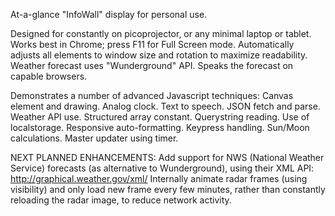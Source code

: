 At-a-glance "InfoWall" display for personal use.

Designed for constantly on picoprojector, or any minimal laptop or tablet.
Works best in Chrome; press F11 for Full Screen mode.
Automatically adjusts all elements to window size and rotation to maximize readability.
Weather forecast uses "Wunderground" API.  Speaks the forecast on capable browsers.

Demonstrates a number of advanced Javascript techniques:
  Canvas element and drawing.  Analog clock.
  Text to speech.  JSON fetch and parse.  Weather API use.
  Structured array constant.  Querystring reading.  Use of localstorage.
  Responsive auto-formatting.  Keypress handling.
  Sun/Moon calculations.  Master updater using timer.

NEXT PLANNED ENHANCEMENTS:
  Add support for NWS (National Weather Service) forecasts (as alternative to Wunderground), using their XML API: http://graphical.weather.gov/xml/
  Internally animate radar frames (using visibility) and only load new frame every few minutes, rather than constantly reloading the radar image, to reduce  network activity.
  
